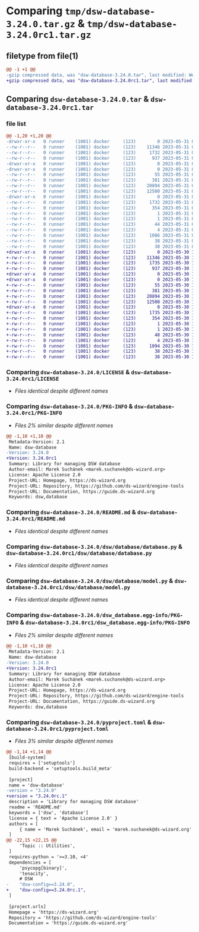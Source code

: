 # Comparing `tmp/dsw-database-3.24.0.tar.gz` & `tmp/dsw-database-3.24.0rc1.tar.gz`

## filetype from file(1)

```diff
@@ -1 +1 @@
-gzip compressed data, was "dsw-database-3.24.0.tar", last modified: Wed May 31 09:41:45 2023, max compression
+gzip compressed data, was "dsw-database-3.24.0rc1.tar", last modified: Tue May 30 11:45:54 2023, max compression
```

## Comparing `dsw-database-3.24.0.tar` & `dsw-database-3.24.0rc1.tar`

### file list

```diff
@@ -1,20 +1,20 @@
-drwxr-xr-x   0 runner    (1001) docker     (123)        0 2023-05-31 09:41:45.519390 dsw-database-3.24.0/
--rw-r--r--   0 runner    (1001) docker     (123)    11346 2023-05-31 09:41:33.000000 dsw-database-3.24.0/LICENSE
--rw-r--r--   0 runner    (1001) docker     (123)     1732 2023-05-31 09:41:45.519390 dsw-database-3.24.0/PKG-INFO
--rw-r--r--   0 runner    (1001) docker     (123)      937 2023-05-31 09:41:33.000000 dsw-database-3.24.0/README.md
-drwxr-xr-x   0 runner    (1001) docker     (123)        0 2023-05-31 09:41:45.515390 dsw-database-3.24.0/dsw/
-drwxr-xr-x   0 runner    (1001) docker     (123)        0 2023-05-31 09:41:45.519390 dsw-database-3.24.0/dsw/database/
--rw-r--r--   0 runner    (1001) docker     (123)       55 2023-05-31 09:41:33.000000 dsw-database-3.24.0/dsw/database/__init__.py
--rw-r--r--   0 runner    (1001) docker     (123)      381 2023-05-31 09:41:44.000000 dsw-database-3.24.0/dsw/database/build_info.py
--rw-r--r--   0 runner    (1001) docker     (123)    20894 2023-05-31 09:41:33.000000 dsw-database-3.24.0/dsw/database/database.py
--rw-r--r--   0 runner    (1001) docker     (123)    12500 2023-05-31 09:41:33.000000 dsw-database-3.24.0/dsw/database/model.py
-drwxr-xr-x   0 runner    (1001) docker     (123)        0 2023-05-31 09:41:45.519390 dsw-database-3.24.0/dsw_database.egg-info/
--rw-r--r--   0 runner    (1001) docker     (123)     1732 2023-05-31 09:41:45.000000 dsw-database-3.24.0/dsw_database.egg-info/PKG-INFO
--rw-r--r--   0 runner    (1001) docker     (123)      354 2023-05-31 09:41:45.000000 dsw-database-3.24.0/dsw_database.egg-info/SOURCES.txt
--rw-r--r--   0 runner    (1001) docker     (123)        1 2023-05-31 09:41:45.000000 dsw-database-3.24.0/dsw_database.egg-info/dependency_links.txt
--rw-r--r--   0 runner    (1001) docker     (123)        1 2023-05-31 09:41:45.000000 dsw-database-3.24.0/dsw_database.egg-info/not-zip-safe
--rw-r--r--   0 runner    (1001) docker     (123)       44 2023-05-31 09:41:45.000000 dsw-database-3.24.0/dsw_database.egg-info/requires.txt
--rw-r--r--   0 runner    (1001) docker     (123)        4 2023-05-31 09:41:45.000000 dsw-database-3.24.0/dsw_database.egg-info/top_level.txt
--rw-r--r--   0 runner    (1001) docker     (123)     1086 2023-05-31 09:41:33.000000 dsw-database-3.24.0/pyproject.toml
--rw-r--r--   0 runner    (1001) docker     (123)       38 2023-05-31 09:41:45.519390 dsw-database-3.24.0/setup.cfg
--rw-r--r--   0 runner    (1001) docker     (123)       38 2023-05-31 09:41:33.000000 dsw-database-3.24.0/setup.py
+drwxr-xr-x   0 runner    (1001) docker     (123)        0 2023-05-30 11:45:54.653102 dsw-database-3.24.0rc1/
+-rw-r--r--   0 runner    (1001) docker     (123)    11346 2023-05-30 11:45:46.000000 dsw-database-3.24.0rc1/LICENSE
+-rw-r--r--   0 runner    (1001) docker     (123)     1735 2023-05-30 11:45:54.653102 dsw-database-3.24.0rc1/PKG-INFO
+-rw-r--r--   0 runner    (1001) docker     (123)      937 2023-05-30 11:45:46.000000 dsw-database-3.24.0rc1/README.md
+drwxr-xr-x   0 runner    (1001) docker     (123)        0 2023-05-30 11:45:54.649102 dsw-database-3.24.0rc1/dsw/
+drwxr-xr-x   0 runner    (1001) docker     (123)        0 2023-05-30 11:45:54.649102 dsw-database-3.24.0rc1/dsw/database/
+-rw-r--r--   0 runner    (1001) docker     (123)       55 2023-05-30 11:45:46.000000 dsw-database-3.24.0rc1/dsw/database/__init__.py
+-rw-r--r--   0 runner    (1001) docker     (123)      381 2023-05-30 11:45:54.000000 dsw-database-3.24.0rc1/dsw/database/build_info.py
+-rw-r--r--   0 runner    (1001) docker     (123)    20894 2023-05-30 11:45:46.000000 dsw-database-3.24.0rc1/dsw/database/database.py
+-rw-r--r--   0 runner    (1001) docker     (123)    12500 2023-05-30 11:45:46.000000 dsw-database-3.24.0rc1/dsw/database/model.py
+drwxr-xr-x   0 runner    (1001) docker     (123)        0 2023-05-30 11:45:54.653102 dsw-database-3.24.0rc1/dsw_database.egg-info/
+-rw-r--r--   0 runner    (1001) docker     (123)     1735 2023-05-30 11:45:54.000000 dsw-database-3.24.0rc1/dsw_database.egg-info/PKG-INFO
+-rw-r--r--   0 runner    (1001) docker     (123)      354 2023-05-30 11:45:54.000000 dsw-database-3.24.0rc1/dsw_database.egg-info/SOURCES.txt
+-rw-r--r--   0 runner    (1001) docker     (123)        1 2023-05-30 11:45:54.000000 dsw-database-3.24.0rc1/dsw_database.egg-info/dependency_links.txt
+-rw-r--r--   0 runner    (1001) docker     (123)        1 2023-05-30 11:45:54.000000 dsw-database-3.24.0rc1/dsw_database.egg-info/not-zip-safe
+-rw-r--r--   0 runner    (1001) docker     (123)       48 2023-05-30 11:45:54.000000 dsw-database-3.24.0rc1/dsw_database.egg-info/requires.txt
+-rw-r--r--   0 runner    (1001) docker     (123)        4 2023-05-30 11:45:54.000000 dsw-database-3.24.0rc1/dsw_database.egg-info/top_level.txt
+-rw-r--r--   0 runner    (1001) docker     (123)     1094 2023-05-30 11:45:46.000000 dsw-database-3.24.0rc1/pyproject.toml
+-rw-r--r--   0 runner    (1001) docker     (123)       38 2023-05-30 11:45:54.653102 dsw-database-3.24.0rc1/setup.cfg
+-rw-r--r--   0 runner    (1001) docker     (123)       38 2023-05-30 11:45:46.000000 dsw-database-3.24.0rc1/setup.py
```

### Comparing `dsw-database-3.24.0/LICENSE` & `dsw-database-3.24.0rc1/LICENSE`

 * *Files identical despite different names*

### Comparing `dsw-database-3.24.0/PKG-INFO` & `dsw-database-3.24.0rc1/PKG-INFO`

 * *Files 2% similar despite different names*

```diff
@@ -1,10 +1,10 @@
 Metadata-Version: 2.1
 Name: dsw-database
-Version: 3.24.0
+Version: 3.24.0rc1
 Summary: Library for managing DSW database
 Author-email: Marek Suchánek <marek.suchanek@ds-wizard.org>
 License: Apache License 2.0
 Project-URL: Homepage, https://ds-wizard.org
 Project-URL: Repository, https://github.com/ds-wizard/engine-tools
 Project-URL: Documentation, https://guide.ds-wizard.org
 Keywords: dsw,database
```

### Comparing `dsw-database-3.24.0/README.md` & `dsw-database-3.24.0rc1/README.md`

 * *Files identical despite different names*

### Comparing `dsw-database-3.24.0/dsw/database/database.py` & `dsw-database-3.24.0rc1/dsw/database/database.py`

 * *Files identical despite different names*

### Comparing `dsw-database-3.24.0/dsw/database/model.py` & `dsw-database-3.24.0rc1/dsw/database/model.py`

 * *Files identical despite different names*

### Comparing `dsw-database-3.24.0/dsw_database.egg-info/PKG-INFO` & `dsw-database-3.24.0rc1/dsw_database.egg-info/PKG-INFO`

 * *Files 2% similar despite different names*

```diff
@@ -1,10 +1,10 @@
 Metadata-Version: 2.1
 Name: dsw-database
-Version: 3.24.0
+Version: 3.24.0rc1
 Summary: Library for managing DSW database
 Author-email: Marek Suchánek <marek.suchanek@ds-wizard.org>
 License: Apache License 2.0
 Project-URL: Homepage, https://ds-wizard.org
 Project-URL: Repository, https://github.com/ds-wizard/engine-tools
 Project-URL: Documentation, https://guide.ds-wizard.org
 Keywords: dsw,database
```

### Comparing `dsw-database-3.24.0/pyproject.toml` & `dsw-database-3.24.0rc1/pyproject.toml`

 * *Files 3% similar despite different names*

```diff
@@ -1,14 +1,14 @@
 [build-system]
 requires = ['setuptools']
 build-backend = 'setuptools.build_meta'
 
 [project]
 name = 'dsw-database'
-version = "3.24.0"
+version = "3.24.0rc.1"
 description = 'Library for managing DSW database'
 readme = 'README.md'
 keywords = ['dsw', 'database']
 license = { text = 'Apache License 2.0' }
 authors = [
     { name = 'Marek Suchánek', email = 'marek.suchanek@ds-wizard.org' }
 ]
@@ -22,15 +22,15 @@
     'Topic :: Utilities',
 ]
 requires-python = '>=3.10, <4'
 dependencies = [
     'psycopg[binary]',
     'tenacity',
     # DSW
-    "dsw-config==3.24.0",
+    "dsw-config==3.24.0rc.1",
 ]
 
 [project.urls]
 Homepage = 'https://ds-wizard.org'
 Repository = 'https://github.com/ds-wizard/engine-tools'
 Documentation = 'https://guide.ds-wizard.org'
```

